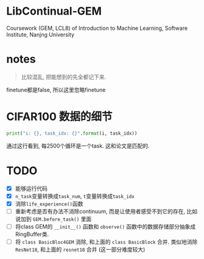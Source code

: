 # LibContinual-GEM
Coursework (GEM, LCL8) of Introduction to Machine Learning, Software Institute, Nanjng University

# notes
> 比较混乱, 把能想到的先全都记下来.

finetune都是false, 所以这里忽略finetune


# CIFAR100 数据的细节
```python
print("i: {}, task_idx: {}".format(i, task_idx))
```
通过这行看到, 每2500个循环是一个task. 这和论文是匹配的.


# TODO
- [x] 能够运行代码
- [x] `n_task`变量转换成`task_num`, `t`变量转换成`task_idx`
- [x] 消除`life_experience()`函数
- [ ] 重新考虑是否有办法不消除continuum, 而是让使用者感受不到它的存在, 比如说加到 `GEM.before_task()` 里面
- [ ] 将class GEM的 `__init__()` 函数和 `observe()` 函数中的数据存储部分抽象成RingBuffer类.
- [ ] 将 `class BasicBloc4GEM` 消除, 和上面的 `class BasicBlock` 合并. 类似地消除 `ResNet18`, 和上面的 `resnet18` 合并 (这一部分难度较大)
